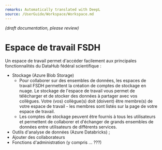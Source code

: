 ```yaml
---
remarks: Automatically translated with DeepL
source: /UserGuide/Workspace/Workspace.md
---
```


_(draft documentation, please review)_

# Espace de travail FSDH

Un espace de travail permet d'accéder facilement aux principales fonctionnalités du DataHub fédéral scientifique :

- Stockage (Azure Blob Storage)
  - Pour collaborer sur des ensembles de données, les espaces de travail FSDH permettent la création de comptes de stockage en nuage. Le stockage de l'espace de travail vous permet de télécharger et de stocker des données à partager avec vos collègues. Votre (vos) collègue(s) doit (doivent) être membre(s) de votre espace de travail - les membres sont listés sur la page de votre espace de travail.
  - Les comptes de stockage peuvent être fournis à tous les utilisateurs et permettent de collaborer et d'échanger de grands ensembles de données entre utilisateurs de différents services.
- Outils d'analyse de données (Azure Databricks) ;
- Ajouter des collaborateurs
- Fonctions d'administration (y compris ... ???)
